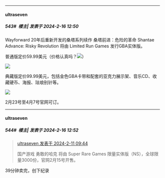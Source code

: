 
*****

####  ultraseven  
##### 543#         楼主| 发表于 2024-2-16 12:50

Wayforward 20年后重新开发的桑塔系列续作 桑塔前进：危险的革命 Shantae Advance: Risky Revolution 将由 Limited Run Games 发行GBA实体版。

普通版定价59.99美元（价格认真吗？<img src="https://static.saraba1st.com/image/smiley/goose2017/001.png" referrerpolicy="no-referrer">）

<img src="https://cdn.accentuate.cloud/images/9127444/ShantaeAdvance_MockUp_Market_Banner_Standard-v1708007898701.png" referrerpolicy="no-referrer">

典藏版定价99.99美元，包括金色GBA卡带和配套的亚克力展示架、音乐CD、收藏硬币、海报、珐琅别针等。

<img src="https://cdn.accentuate.cloud/images/9127444/ShantaeAdvance_MockUp_Market_Banner_CE-v1708009248316.png" referrerpolicy="no-referrer">

2月23号至4月7号官网可订。

*****

####  ultraseven  
##### 544#         楼主| 发表于 2024-2-16 12:52

<blockquote><a href="httphttps://bbs.saraba1st.com/2b/forum.php?mod=redirect&amp;goto=findpost&amp;pid=63937983&amp;ptid=2051186" target="_blank">ultraseven 发表于 2024-2-11 09:44</a>

国产游戏 勇敢的哈克 将由 Super Rare Games 限量实体版（NS），全球限量3000份，官网2月15号开售。</blockquote>
39分钟卖完，创下纪录

